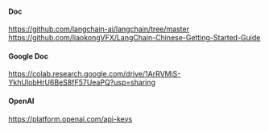 #### Doc
https://github.com/langchain-ai/langchain/tree/master
https://github.com/liaokongVFX/LangChain-Chinese-Getting-Started-Guide

#### Google Doc
https://colab.research.google.com/drive/1ArRVMiS-YkhUlobHrU6BeS8fF57UeaPQ?usp=sharing

#### OpenAI
https://platform.openai.com/api-keys